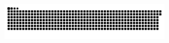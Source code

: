 <picture>
  <source media="(prefers-color-scheme: dark)" srcset="https://raw.githubusercontent.com/MarineHakobyan/MarineHakobyan/89712ff8ae20777a97afafd10f05dd955520d295/github-contribution-grid-snake-dark.svg" />
  <source media="(prefers-color-scheme: light)" srcset="https://raw.githubusercontent.com/MarineHakobyan/MarineHakobyan/89712ff8ae20777a97afafd10f05dd955520d295/github-contribution-grid-snake.svg" />
  <img alt="github-snake" src="https://raw.githubusercontent.com/MarineHakobyan/MarineHakobyan/89712ff8ae20777a97afafd10f05dd955520d295/github-contribution-grid-snake-dark.svg" />
</picture>
